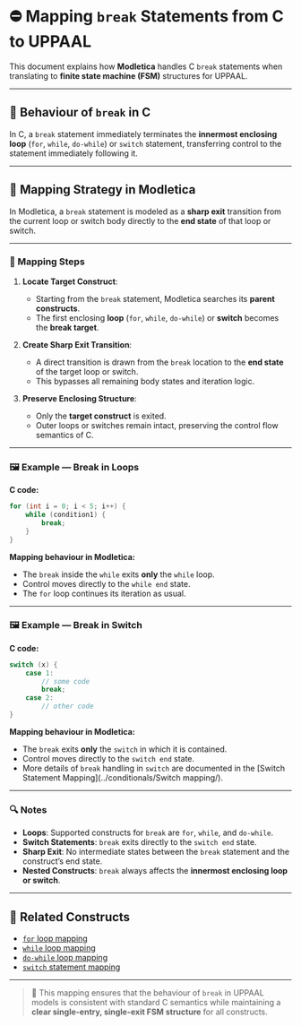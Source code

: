 # ⛔ Mapping `break` Statements from C to UPPAAL

This document explains how **Modletica** handles C `break` statements when translating to **finite state machine (FSM)** structures for UPPAAL.

---

## 📌 Behaviour of `break` in C

In C, a `break` statement immediately terminates the **innermost enclosing loop** (`for`, `while`, `do-while`) or `switch` statement, transferring control to the statement immediately following it.

---

## 🧠 Mapping Strategy in Modletica

In Modletica, a `break` statement is modeled as a **sharp exit** transition from the current loop or switch body directly to the **end state** of that loop or switch.

---

### 🔄 Mapping Steps

1. **Locate Target Construct**:
   - Starting from the `break` statement, Modletica searches its **parent constructs**.
   - The first enclosing **loop** (`for`, `while`, `do-while`) or **switch** becomes the **break target**.

2. **Create Sharp Exit Transition**:
   - A direct transition is drawn from the `break` location to the **end state** of the target loop or switch.
   - This bypasses all remaining body states and iteration logic.

3. **Preserve Enclosing Structure**:
   - Only the **target construct** is exited.
   - Outer loops or switches remain intact, preserving the control flow semantics of C.

---

### 🖼 Example — Break in Loops

**C code:**
```c
for (int i = 0; i < 5; i++) {
    while (condition1) {
        break;
    }
}
```

**Mapping behaviour in Modletica:**
- The `break` inside the `while` exits **only** the `while` loop.
- Control moves directly to the `while end` state.
- The `for` loop continues its iteration as usual.

---

### 🖼 Example — Break in Switch

**C code:**
```c
switch (x) {
    case 1:
        // some code
        break;
    case 2:
        // other code
}
```

**Mapping behaviour in Modletica:**
- The `break` exits **only** the `switch` in which it is contained.
- Control moves directly to the `switch end` state.
- More details of `break` handling in `switch` are documented in the [Switch Statement Mapping](../conditionals/Switch mapping/).

---

### 🔍 Notes

- **Loops**: Supported constructs for `break` are `for`, `while`, and `do-while`.
- **Switch Statements**: `break` exits directly to the `switch end` state.
- **Sharp Exit**: No intermediate states between the `break` statement and the construct’s end state.
- **Nested Constructs**: `break` always affects the **innermost enclosing loop or switch**.

---

## 🧩 Related Constructs

- [`for` loop mapping](../for/)
- [`while` loop mapping](../while/)
- [`do-while` loop mapping](../do_while/)
- [`switch` statement mapping](../switch/)

---

> 📢 This mapping ensures that the behaviour of `break` in UPPAAL models is consistent with standard C semantics while maintaining a **clear single-entry, single-exit FSM structure** for all constructs.